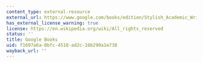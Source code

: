 ```yaml
---
content_type: external-resource
external_url: https://www.google.com/books/edition/Stylish_Academic_Writing/nN51E2nxQfgC?hl=en&gbpv=1
has_external_license_warning: true
license: https://en.wikipedia.org/wiki/All_rights_reserved
status: ''
title: Google Books
uid: f1697a6a-0bfc-4518-ad2c-18b290a1e738
wayback_url: ''
---
```


